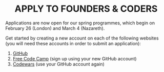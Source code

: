 <h1 align='center'>APPLY TO FOUNDERS & CODERS</h1>

Applications are now open for our spring programmes, which begin on February 26 (London) and March 4 (Nazareth).

Get started by creating a new account on each of the following websites (you will need these accounts in order to submit an application):

1. [GitHub](https://github.com/)
2. [Free Code Camp](https://www.freecodecamp.com/) (sign up using your new GitHub account)
3. [Codewars](https://www.codewars.com/) (use your GitHub account again)
